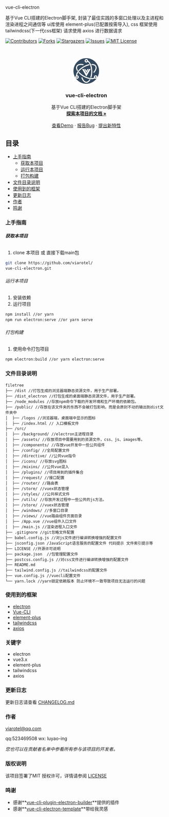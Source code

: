 # 
vue-cli-electron

基于Vue CLI搭建的Electron脚手架, 封装了最佳实践的多窗口处理以及主进程和渲染进程之间通信等 ui库使用 element-plus(已配置按需导入), css 框架使用 tailwindcss(下一代css框架) 请求使用 axios 进行数据请求

<!-- PROJECT SHIELDS -->

[![Contributors][contributors-shield]][contributors-url]
[![Forks][forks-shield]][forks-url]
[![Stargazers][stars-shield]][stars-url]
[![Issues][issues-shield]][issues-url]
[![MIT License][license-shield]][license-url]
<!-- [![LinkedIn][linkedin-shield]][linkedin-url] -->

<!-- PROJECT LOGO -->
<br />

<p align="center">
  <a href="https://github.com/viarotel/
vue-cli-electron" target="_blank">
    <img src="src/assets/images/logo.png" alt="viarotel" height="80">
  </a>
  <h3 align="center">
vue-cli-electron</h3>
  <p align="center">
    基于Vue CLI搭建的Electron脚手架
    <br />
    <a href="https://github.com/viarotel/
vue-cli-electron" target="_blank"><strong>探索本项目的文档 »</strong></a>
    <br />
    <br />
    <a href="https://
vue-cli-electron.vercel.app/" target="_blank">查看Demo</a>
    ·
    <a href="https://github.com/viarotel/
vue-cli-electron/issues" target="_blank">报告Bug</a>
    ·
    <a href="https://github.com/viarotel/
vue-cli-electron/issues" target="_blank">提出新特性</a>
  </p>



## 目录

- [上手指南](#上手指南)
  - [获取本项目](#获取本项目)
  - [运行本项目](#运行本项目)
  - [打包构建](#打包构建)
- [文件目录说明](#文件目录说明)
- [使用到的框架](#使用到的框架)
- [更新日志](#更新日志)
- [作者](#作者)
- [鸣谢](#鸣谢)

### 上手指南

###### **获取本项目**

1. clone 本项目 或 直接下载main包

```sh
git clone https://github.com/viarotel/
vue-cli-electron.git
```

###### 运行本项目

1. 安装依赖
2. 运行项目

```sh
npm install //or yarn
npm run electron:serve //or yarn serve
```

###### 打包构建

1. 使用命令打包项目

```sh
npm electron:build //or yarn electron:serve
```

### 文件目录说明

```
filetree
├── /dist //打包生成的浏览器端静态资源文件，用于生产部署。
├── /dist_electron //打包生成的桌面端静态资源文件，用于生产部署。
├── /node_modules //存放npm命令下载的开发环境和生产环境的依赖包。
├── /public/ //存放在该文件夹的东西不会被打包影响，而是会原封不动的输出到dist文件夹中
│  ├── /logos //浏览器端，桌面端中显示的图标
│  ├── /index.html // 入口模板文件
├── /src/
│  ├── /background/ //electron主进程目录
│  ├── /assets/ //存放项目中需要用到的资源文件，css、js、images等。
│  ├── /components/ //存放vue开发中一些公共组件
│  ├── /config/ //全局配置文件
│  ├── /directive/ //公共vue指令
│  ├── /icons/ //存放svg图标
│  ├── /mixins/ //公共vue混入
│  ├── /plugins/ //项目用到的插件集合
│  ├── /request/ //接口配置
│  ├── /router/ //路由表
│  ├── /store/ //vuex状态管理
│  ├── /styles/ //公共样式文件
│  ├── /utils/ //存放开发过程中一些公共的js方法。
│  ├── /store/ //vuex状态管理
│  ├── /windows/ //多窗口目录
│  ├── /views/ //vue路由组件页面目录
│  ├── /App.vue //vue组件入口文件
│  ├── /main.js //渲染进程入口文件
├── .gitignore //git忽略文件配置
├── babel.config.js //对js文件进行编译转换增强的配置文件
├── jsconfig.json /JavaScript语言服务的配置文件 代码提示 文件索引提示等
├── LICENSE //开源许可说明
├── package.json  //包管理配置文件
├── postcss.config.js //对css文件进行编译转换增强的配置文件
├── README.md
├── tailwind.config.js //tailwindcss的配置文件
├── vue.config.js //vuecli配置文件
└── yarn.lock //yarn锁定依赖版本 防止环境不一致导致项目无法运行的问题
```

### 使用到的框架

- [electron](https://www.electronjs.org/)
- [Vue-CLI](https://cli.vuejs.org)
- [element-plus](https://element-plus.org/)
- [tailwindcss](https://www.tailwindcss.cn/)
- [axios](http://www.axios-js.com/)

### 关键字

- electron
- vue3.x
- element-plus
- tailwindcss
- axios

### 更新日志

更新日志请查看 [CHANGELOG.md](CHANGELOG.md)

### 作者

viarotel@qq.com

qq:523469508 wx: luyao-ing

 *您也可以在贡献者名单中参看所有参与该项目的开发者。*

### 版权说明

该项目签署了MIT 授权许可，详情请参阅 [LICENSE](LICENSE)

### 鸣谢


- 感谢**[vue-cli-plugin-electron-builder](https://github.com/nklayman/vue-cli-plugin-electron-builder)**提供的插件
- 感谢**[vue-cli-electron-template](https://github.com/Pure-Peace/vue-cli-electron-template)**带给我灵感

<!-- links -->

[your-project-path]:viarotel/vue-cli-electron
[contributors-shield]: https://img.shields.io/github/contributors/viarotel/vue-cli-electron.svg?style=flat-square
[contributors-url]: https://github.com/viarotel/vue-cli-electron/graphs/contributors
[forks-shield]: https://img.shields.io/github/forks/viarotel/vue-cli-electron.svg?style=flat-square
[forks-url]: https://github.com/viarotel/vue-cli-electron/network/members
[stars-shield]: https://img.shields.io/github/stars/viarotel/vue-cli-electron.svg?style=flat-square
[stars-url]: https://github.com/viarotel/vue-cli-electron/stargazers
[issues-shield]: https://img.shields.io/github/issues/viarotel/vue-cli-electron.svg?style=flat-square
[issues-url]: https://img.shields.io/github/issues/viarotel/vue-cli-electron.svg
[license-shield]: https://img.shields.io/github/license/viarotel/vue-cli-electron.svg?style=flat-square
[license-url]: https://github.com/viarotel/vue-cli-electron/blob/master/LICENSE
[linkedin-shield]: https://img.shields.io/badge/-LinkedIn-black.svg?style=flat-square&logo=linkedin&colorB=555
[linkedin-url]: https://linkedin.com/in/viarotel